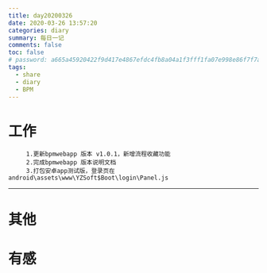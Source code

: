 ```yaml
---
title: day20200326
date: 2020-03-26 13:57:20
categories: diary
summary: 每日一记
comments: false
toc: false
# password: a665a45920422f9d417e4867efdc4fb8a04a1f3fff1fa07e998e86f7f7a27ae3
tags:
  - share
  - diary
  - BPM
---
```

# 工作
``` 日常
     1.更新bpmwebapp 版本 v1.0.1，新增流程收藏功能
     2.完成bpmwebapp 版本说明文档
     3.打包安卓app测试版，登录页在android\assets\www\YZSoft$Boot\login\Panel.js
 ```  
***

# 其他
 

# 有感




